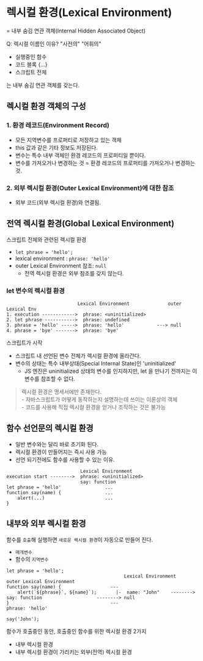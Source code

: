 # 렉시컬 환경(Lexical Environment) 
= 내부 숨김 연관 객체(Internal Hidden Associated Object)
 
Q: 렉시컬 이름인 이유? "사전의" "어휘의"


- 실행중인 함수
- 코드 블록 {...}
- 스크립트 전체

는 내부 숨김 연관 객체를 갖는다.

## 렉시컬 환경 객체의 구성
### 1. 환경 레코드(Environment Record) 
- 모든 지역변수를 프로퍼티로 저장하고 있는 객체
- this 값과 같은 기타 정보도 저장된다.
- 변수는 특수 내부 객체인 환경 레코드의 프로퍼티일 뿐이다.
- 변수를 가져오거나 변경하는 것 = 환경 레코드의 프로퍼티를 가져오거나 변경하는 것.
        
### 2. 외부 렉시컬 환경(Outer Lexical Environment)에 대한 참조
- 외부 코드(외부 렉시컬 환경)와 연결됨.
       
## 전역 렉시컬 환경(Global Lexical Environment) 
스크립트 전체와 관련된 렉시컬 환경
- `let phrase = 'hello';` 
- lexical environment : `phrase: 'hello'`
- outer Lexical Environment 참조: `null`
    - 전역 렉시컬 환경은 외부 참조를 갖지 않는다.
    
### let 변수의 렉시컬 환경
```text
                          Lexical Environment              outer Lexical Env
1. execution ------------>  phrase: <uninitialized>
2. let phrase ----------->  phrase: undefined
3. phrase = 'hello' ----->  phrase: 'hello'            ---> null
4. phrase = 'bye' ------->  phrase: 'bye'
```
스크립트가 시작
- 스크립트 내 선언된 변수 전체가 렉시컬 환경에 올라간다.
- 변수의 상태는 특수 내부상태(Special Internal State)인 'uninitialized' 
    - JS 엔진은 uninitialized 상태의 변수를 인지하지만, let 을 만나기 전까지는 이 변수를 참조할 수 없다.
            
> 렉시컬 환경은 명세서에만 존재한다.  
    - 자바스크립트가 어떻게 동작하는지 설명하는데 쓰이는 이론상의 객체  
    - 코드를 사용해 직접 렉시컬 환경을 얻거나 조작하는 것은 불가능
   

## 함수 선언문의 렉시컬 환경
- 일반 변수와는 달리 바로 초기화 된다.
- 렉시컬 환경이 만들어지는 즉시 사용 가능
- 선언 되기전에도 함수를 사용할 수 있는 이유.
```text
                           Lexical Environment
execution start -------->  phrase: <uninitialized>
                           say: function
let phrase = 'hello'                ...
function say(name) {                ...
    alert(...)                      ...
}
```

## 내부와 외부 렉시컬 환경
함수를 `호출`해 실행하면 `새로운 렉시컬 환경`이 자동으로 만들어 진다.
- `매개변수`
- 함수의 `지역변수`

```text
let phrase = 'hello';
                                           Lexical Environment          outer Lexical Environment
function say(name) {                  ---  
    alert(`${phrase}`, ${name}`);       |-  name: "John"    -------->   say: function                    --------> null
}                                     ---                               phrase: 'hello'

say('John');
```
함수가 호출중인 동안, 호출중인 함수를 위한 렉시컬 환경 2가지
- 내부 렉시컬 환경
- 내부 렉시컬 환경이 가리키는 외부(전역) 렉시컬 환경
    

